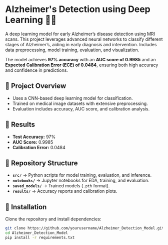 # Alzheimer's Detection using Deep Learning 🧠🔬
A deep learning model for early Alzheimer’s disease detection using MRI scans. This project leverages advanced neural networks to classify different stages of Alzheimer’s, aiding in early diagnosis and intervention. Includes data preprocessing, model training, evaluation, and visualization.

The model achieves **97% accuracy** with an **AUC score of 0.9985** and an **Expected Calibration Error (ECE) of 0.0484**, ensuring both high accuracy and confidence in predictions.

## 📌 Project Overview
- Uses a CNN-based deep learning model for classification.
- Trained on medical image datasets with extensive preprocessing.
- Evaluation includes accuracy, AUC score, and calibration analysis.

## 🚀 Results
- **Test Accuracy:** 97%  
- **AUC Score:** 0.9985  
- **Calibration Error:** 0.0484  

## 📂 Repository Structure
- **`src/`** → Python scripts for model training, evaluation, and inference.
- **`notebooks/`** → Jupyter notebooks for EDA, training, and evaluation.
- **`saved_models/`** → Trained models (`.pth` format).
- **`results/`** → Accuracy reports and calibration plots.

## 🔧 Installation
Clone the repository and install dependencies:
```bash
git clone https://github.com/yourusername/Alzheimer_Detection_Model.git
cd Alzheimer_Detection_Model
pip install -r requirements.txt
